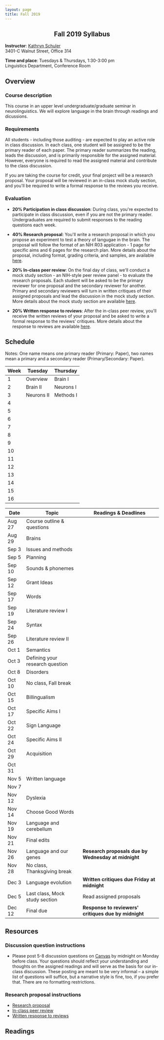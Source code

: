 ```yaml
---
layout: page
title: Fall 2019
---
```


<h2 align="center">Fall 2019 Syllabus</h2>

**Instructor**: [Kathryn Schuler](mailto:kschuler@sas.upenn.edu)  
3401-C Walnut Street, Office 314

**Time and place**: Tuesdays & Thursdays, 1:30-3:00 pm   
Linguistics Department, Conference Room

## Overview

### Course description
This course in an upper level undergraduate/graduate seminar in neurolinguistics. We will explore language in the brain through readings and dicussions.

### Requirements
All students - including those auditing - are expected to play an active role in class discussion. In each class, one student will be assigned to be the primary reader of each paper.  The primary reader summarizes the reading, leads the discussion, and is primarily responsible for the assigned material.  However, everyone is required to read the assigned material and contribute to the class discussion.

If you are taking the course for credit, your final project will be a research proposal.  Your proposal will be reviewed in an in-class mock study section, and you'll be required to write a formal response to the reviews you receive.

### Evaluation

* **20% Participation in class discussion**: During class, you're expected to participate in class discussion, even if you are not the primary reader. Undergraduates are required to submit responses to the reading questions each week.

* **40% Research proposal**: You'll write a research proposal in which you propose an experiment to test a theory of langugae in the brain.  The proposal will follow the format of an NIH R03 application - 1 page for specific aims and 6 pages for the research plan.  More details about the proposal, including format, grading criteria, and samples, are available [here](spring2019/research-proposal).

* **20% In-class peer review**: On the final day of class, we'll conduct a mock study section - an NIH-style peer review panel - to evaluate the research proposals.   Each student will be asked to be the primary reviewer for one proposal and the secondary reviewer for another.  Primary and secondary reviewers will turn in written critiques of their assigned proposals and lead the discussion in the mock study section.  More details about the mock study section are available [here](spring2019/research-proposal#in-class-peer-review).


* **20% Written response to reviews**: After the in-class peer review, you'll receive the written reviews of your proposal and  be asked to write a formal response to the reviews’ critiques. More details about the response to reviews are available [here](spring2019/research-proposal#written-response-to-reviews).

## Schedule

Notes: One name means one primary reader (Primary: Paper), two names mean a primary and a secondary reader (Primary/Secondary: Paper).  

Week | Tuesday | Thursday
--- | --- | ---
1 | Overview | Brain I
2 | Brain II | Neurons I 
3 | Neurons II | Methods I
4 |  |
5 | |
6 | | 
7 | |
8 | | 
9 | | 
10 | | 
11 | | 
12 | | 
13 | | 
14 | | 
15 | | 
16 | | 


Date | Topic | Readings & **Deadlines**
 --- | --- | ---
Aug 27 | Course outline & questions | 
Aug 29 | Brains |
Sep 3 | Issues and methods| 
Sep 5 | Planning | 
Sep 10 | Sounds & phonemes | 
Sep 12 | Grant Ideas | 
Sep 17 | Words | 
Sep 19 | Literature review I | 
Sep 24 | Syntax  | 
Sep 26 | Literature review II | 
Oct 1 | Semantics | 
Oct 3 | Defining your research question |
Oct 8 | Disorders | 
Oct 10 | No class, Fall break | 
Oct 15 | Billingualism | 
Oct 17 | Specific Aims I | 
Oct 22 | Sign Language | 
Oct 24 | Specific Aims II | 
Oct 29 | Acquisition | 
Oct 31 |  | 
Nov 5 | Written language| 
Nov 7 | | 
Nov 12 | Dyslexia | 
Nov 14 | Choose Good Words | 
Nov 19 | Language and cerebellum | 
Nov 21 | Final edits | 
Nov 26 | Language and our genes | **Research proposals due by Wednesday at midnight**
Nov 28 | No class, Thanksgiving break | 
Dec 3 | Language evolution | **Written critiques due Friday at midnight**
Dec 5 | Last class, Mock study section | Read assigned proposals 
Dec 12 | Final due  | **Response to reviewers' critiques due by midnight**


## Resources

### Discussion question instructions

* Please post 5-8 discussion questions on [Canvas](https://canvas.upenn.edu/) by midnight on Monday before class. Your questions should reflect your understanding and thoughts on the assigned readings and will serve as the basis for our in-class discussion. These posting are meant to be very informal – a simple list of questions will suffice, but a narrative style is fine, too, if you prefer that.  There are no formatting restrictions.

### Research proposal instructions

* [Research proposal](spring2019/research-proposal.html)
* [In-class peer review](spring2019/research-proposal.html#in-class-peer-review)
* [Written response to reviews](spring2019/research-proposal.html#written-response-to-reviews)


## Readings

<!--stackedit_data:
eyJoaXN0b3J5IjpbNDQyNjAwMjAsLTg3Mjk3Mzk3MF19
-->